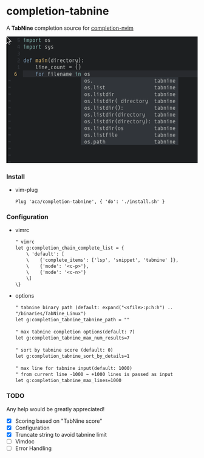 
completion-tabnine
==================

A **TabNine** completion source for [completion-nvim](https://github.com/haorenW1025/completion-nvim)

![capture](./capture.png)

### Install

- vim-plug
  ```
  Plug 'aca/completion-tabnine', { 'do': './install.sh' }
  ```

### Configuration
- vimrc
  ```
  " vimrc
  let g:completion_chain_complete_list = {
      \ 'default': [
      \    {'complete_items': ['lsp', 'snippet', 'tabnine' ]},
      \    {'mode': '<c-p>'},
      \    {'mode': '<c-n>'}
      \]
  \}
  ```
- options
  ```
  " tabnine binary path (default: expand("<sfile>:p:h:h") .. "/binaries/TabNine_Linux")
  let g:completion_tabnine_tabnine_path = ""

  " max tabnine completion options(default: 7)
  let g:completion_tabnine_max_num_results=7

  " sort by tabnine score (default: 0)
  let g:completion_tabnine_sort_by_details=1

  " max line for tabnine input(default: 1000)
  " from current line -1000 ~ +1000 lines is passed as input
  let g:completion_tabnine_max_lines=1000
  ```

### TODO
Any help would be greatly appreciated!

- [x] Scoring based on "TabNine score"
- [x] Configuration
- [x] Truncate string to avoid tabnine limit
- [ ] Vimdoc
- [ ] Error Handling
